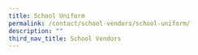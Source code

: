 ```yaml
---
title: School Uniform
permalink: /contact/school-vendors/school-uniform/
description: ""
third_nav_title: School Vendors
---
```

